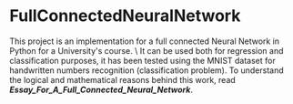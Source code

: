 # FullConnectedNeuralNetwork
This project is an implementation for a full connected Neural Network in Python for a University's course. \\ It can be used both for regression and classification purposes, it has been tested using the MNIST dataset for handwritten numbers recognition (classification problem). 
To understand the logical and mathematical reasons behind this work, read ***Essay_For_A_Full_Connected_Neural_Network***. 
